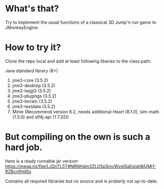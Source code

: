 # What's that?
Try to implement the usual functions of a classical 3D Jump'n run game to JMonkeyEngine.

# How to try it?
Clone the repo local and add at least following libaries to the class path:

Java standard library (8+)
1) jme3-core (3.5.2)
1) jme3-desktop (3.5.2)
1) jme3-lwjgl3 (3.5.2)
1) jme3-plugings (3.5.2)
1) jme3-terrain (3.5.2)
1) jme3-testdata (3.5.2)
1) Minie (Recommend version 6.2, needs additional Heart (8.1.0), sim-math (1.5.0) and slf4j-api (1.7.32))

# But compiling on the own is such a hard job.
Here is a ready runnable jar version: https://mega.nz/file/LJQnTL5T#NRNHdm3ZLO5pSmcWyslSaEslqh8jUMj1-RZBcnfHd0o

Contains all required libraries but no source and is proberly not up-to-date.
